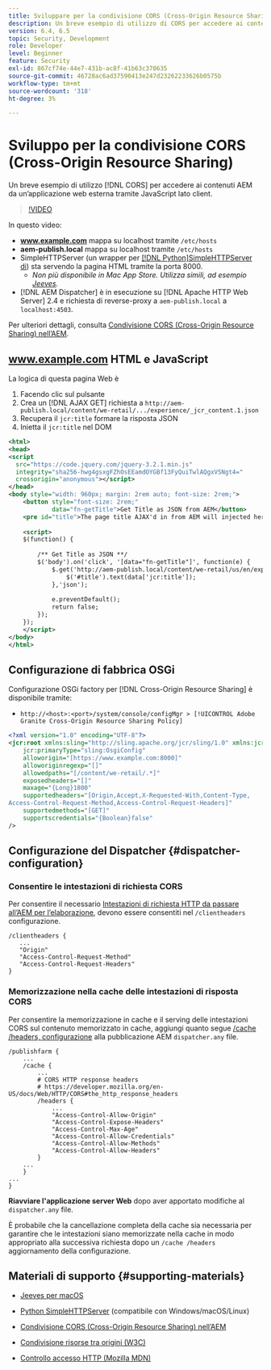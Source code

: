 ```yaml
---
title: Sviluppare per la condivisione CORS (Cross-Origin Resource Sharing) con AEM
description: Un breve esempio di utilizzo di CORS per accedere ai contenuti AEM da un’applicazione web esterna tramite JavaScript lato client.
version: 6.4, 6.5
topic: Security, Development
role: Developer
level: Beginner
feature: Security
exl-id: 867cf74e-44e7-431b-ac8f-41b63c370635
source-git-commit: 46728ac6ad37590413e247d23262233626b0575b
workflow-type: tm+mt
source-wordcount: '318'
ht-degree: 3%

---
```


# Sviluppo per la condivisione CORS (Cross-Origin Resource Sharing)

Un breve esempio di utilizzo [!DNL CORS] per accedere ai contenuti AEM da un’applicazione web esterna tramite JavaScript lato client.

>[!VIDEO](https://video.tv.adobe.com/v/18837?quality=12&learn=on)

In questo video:

* **www.example.com** mappa su localhost tramite `/etc/hosts`
* **aem-publish.local** mappa su localhost tramite `/etc/hosts`
* SimpleHTTPServer (un wrapper per [[!DNL Python]SimpleHTTPServer di](https://docs.python.org/2/library/simplehttpserver.html)) sta servendo la pagina HTML tramite la porta 8000.
   * _Non più disponibile in Mac App Store. Utilizza simili, ad esempio [Jeeves](https://apps.apple.com/us/app/jeeves-local-http-server/id980824182?mt=12)._
* [!DNL AEM Dispatcher] è in esecuzione su [!DNL Apache HTTP Web Server] 2.4 e richiesta di reverse-proxy a `aem-publish.local` a `localhost:4503`.

Per ulteriori dettagli, consulta [Condivisione CORS (Cross-Origin Resource Sharing) nell’AEM](./understand-cross-origin-resource-sharing.md).

## www.example.com HTML e JavaScript

La logica di questa pagina Web è

1. Facendo clic sul pulsante
1. Crea un [!DNL AJAX GET] richiesta a `http://aem-publish.local/content/we-retail/.../experience/_jcr_content.1.json`
1. Recupera il `jcr:title` formare la risposta JSON
1. Inietta il `jcr:title` nel DOM

```xml
<html>
<head>
<script
  src="https://code.jquery.com/jquery-3.2.1.min.js"
  integrity="sha256-hwg4gsxgFZhOsEEamdOYGBf13FyQuiTwlAQgxVSNgt4="
  crossorigin="anonymous"></script>   
</head>
<body style="width: 960px; margin: 2rem auto; font-size: 2rem;">
    <button style="font-size: 2rem;"
            data="fn-getTitle">Get Title as JSON from AEM</button>
    <pre id="title">The page title AJAX'd in from AEM will injected here</pre>
    
    <script>
    $(function() { 
        
        /** Get Title as JSON **/
        $('body').on('click', '[data="fn-getTitle"]', function(e) { 
            $.get('http://aem-publish.local/content/we-retail/us/en/experience/_jcr_content.1.json', function(data) {
                $('#title').text(data['jcr:title']);
            },'json');
            
            e.preventDefault();
            return false;
        });
    });
    </script>
</body>
</html>
```

## Configurazione di fabbrica OSGi

Configurazione OSGi factory per [!DNL Cross-Origin Resource Sharing] è disponibile tramite:

* `http://<host>:<port>/system/console/configMgr > [!UICONTROL Adobe Granite Cross-Origin Resource Sharing Policy]`

```xml
<?xml version="1.0" encoding="UTF-8"?>
<jcr:root xmlns:sling="http://sling.apache.org/jcr/sling/1.0" xmlns:jcr="http://www.jcp.org/jcr/1.0"
    jcr:primaryType="sling:OsgiConfig"
    alloworigin="[https://www.example.com:8000]"
    alloworiginregexp="[]"
    allowedpaths="[/content/we-retail/.*]"
    exposedheaders="[]"
    maxage="{Long}1800"
    supportedheaders="[Origin,Accept,X-Requested-With,Content-Type,
Access-Control-Request-Method,Access-Control-Request-Headers]"
    supportedmethods="[GET]"
    supportscredentials="{Boolean}false"
/>
```

## Configurazione del Dispatcher {#dispatcher-configuration}

### Consentire le intestazioni di richiesta CORS

Per consentire il necessario [Intestazioni di richiesta HTTP da passare all’AEM per l’elaborazione](https://experienceleague.adobe.com/docs/experience-manager-dispatcher/using/configuring/dispatcher-configuration.html?lang=en#specifying-the-http-headers-to-pass-through-clientheaders), devono essere consentiti nel `/clientheaders` configurazione.

```
/clientheaders {
   ...
   "Origin"
   "Access-Control-Request-Method"
   "Access-Control-Request-Headers"
}
```

### Memorizzazione nella cache delle intestazioni di risposta CORS

Per consentire la memorizzazione in cache e il serving delle intestazioni CORS sul contenuto memorizzato in cache, aggiungi quanto segue [/cache /headers, configurazione](https://experienceleague.adobe.com/docs/experience-manager-dispatcher/using/configuring/dispatcher-configuration.html?lang=it#caching-http-response-headers) alla pubblicazione AEM `dispatcher.any` file.

```
/publishfarm {
    ...
    /cache {
        ...
        # CORS HTTP response headers
        # https://developer.mozilla.org/en-US/docs/Web/HTTP/CORS#the_http_response_headers
        /headers {
            ...
            "Access-Control-Allow-Origin"
            "Access-Control-Expose-Headers"
            "Access-Control-Max-Age"
            "Access-Control-Allow-Credentials"
            "Access-Control-Allow-Methods"
            "Access-Control-Allow-Headers"
        }
    ...
    }
...
}
```

**Riavviare l&#39;applicazione server Web** dopo aver apportato modifiche al `dispatcher.any` file.

È probabile che la cancellazione completa della cache sia necessaria per garantire che le intestazioni siano memorizzate nella cache in modo appropriato alla successiva richiesta dopo un `/cache /headers` aggiornamento della configurazione.

## Materiali di supporto {#supporting-materials}

* [Jeeves per macOS](https://apps.apple.com/us/app/jeeves-local-http-server/id980824182?mt=12)
* [Python SimpleHTTPServer](https://docs.python.o:qrg/2/library/simplehttpserver.html) (compatibile con Windows/macOS/Linux)

* [Condivisione CORS (Cross-Origin Resource Sharing) nell’AEM](./understand-cross-origin-resource-sharing.md)
* [Condivisione risorse tra origini (W3C)](https://www.w3.org/TR/cors/)
* [Controllo accesso HTTP (Mozilla MDN)](https://developer.mozilla.org/en-US/docs/Web/HTTP/Access_control_CORS)
